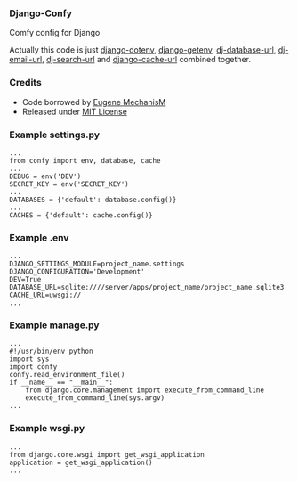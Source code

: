 ### Django-Confy
Comfy config for Django

Actually this code is just [django-dotenv](https://github.com/jacobian-archive/django-dotenv), [django-getenv](https://github.com/schwuk/django-getenv), [dj-database-url](https://github.com/kennethreitz/dj-database-url), [dj-email-url](https://github.com/migonzalvar/dj-email-url), [dj-search-url](https://github.com/dstufft/dj-search-url) and [django-cache-url](https://github.com/ghickman/django-cache-url) combined together.
### Credits
- Code borrowed by [Eugene MechanisM](https://mechanism.name)
- Released under [MIT License](http://www.opensource.org/licenses/mit-license.php)

### Example settings.py

    ...
    from confy import env, database, cache
    ...
    DEBUG = env('DEV')
    SECRET_KEY = env('SECRET_KEY')
    ...
    DATABASES = {'default': database.config()}
    ...
    CACHES = {'default': cache.config()}
    
### Example .env

    ...
    DJANGO_SETTINGS_MODULE=project_name.settings
    DJANGO_CONFIGURATION='Development'
    DEV=True
    DATABASE_URL=sqlite:////server/apps/project_name/project_name.sqlite3
    CACHE_URL=uwsgi://
    ...
### Example manage.py

    ...
    #!/usr/bin/env python
    import sys
    import confy
    confy.read_environment_file()
    if __name__ == "__main__":
        from django.core.management import execute_from_command_line
        execute_from_command_line(sys.argv)
    ...
    
### Example wsgi.py

    ...
    from django.core.wsgi import get_wsgi_application
    application = get_wsgi_application()
    ...
